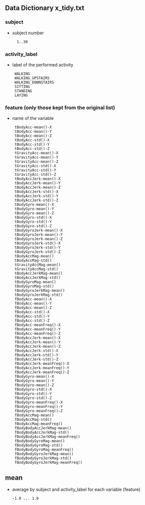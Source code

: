 ## Data Dictionary x_tidy.txt

### subject
* subject number
    
        1..30

### activity_label
* label of the performed activity
    
       WALKING
       WALKING_UPSTAIRS
       WALKING_DOWNSTAIRS
       SITTING
       STANDING
       LAYING

### feature (only those kept from the original list)
* name of the variable 
    
       tBodyAcc-mean()-X
       tBodyAcc-mean()-Y
       tBodyAcc-mean()-Z
       tBodyAcc-std()-X
       tBodyAcc-std()-Y
       tBodyAcc-std()-Z
       tGravityAcc-mean()-X
       tGravityAcc-mean()-Y
       tGravityAcc-mean()-Z
       tGravityAcc-std()-X
       tGravityAcc-std()-Y
       tGravityAcc-std()-Z
       tBodyAccJerk-mean()-X
       tBodyAccJerk-mean()-Y
       tBodyAccJerk-mean()-Z
       tBodyAccJerk-std()-X
       tBodyAccJerk-std()-Y
       tBodyAccJerk-std()-Z
       tBodyGyro-mean()-X
       tBodyGyro-mean()-Y
       tBodyGyro-mean()-Z
       tBodyGyro-std()-X
       tBodyGyro-std()-Y
       tBodyGyro-std()-Z
       tBodyGyroJerk-mean()-X
       tBodyGyroJerk-mean()-Y
       tBodyGyroJerk-mean()-Z
       tBodyGyroJerk-std()-X
       tBodyGyroJerk-std()-Y
       tBodyGyroJerk-std()-Z
       tBodyAccMag-mean()
       tBodyAccMag-std()
       tGravityAccMag-mean()
       tGravityAccMag-std()
       tBodyAccJerkMag-mean()
       tBodyAccJerkMag-std()
       tBodyGyroMag-mean()
       tBodyGyroMag-std()
       tBodyGyroJerkMag-mean()
       tBodyGyroJerkMag-std()
       fBodyAcc-mean()-X
       fBodyAcc-mean()-Y
       fBodyAcc-mean()-Z
       fBodyAcc-std()-X
       fBodyAcc-std()-Y
       fBodyAcc-std()-Z
       fBodyAcc-meanFreq()-X
       fBodyAcc-meanFreq()-Y
       fBodyAcc-meanFreq()-Z
       fBodyAccJerk-mean()-X
       fBodyAccJerk-mean()-Y
       fBodyAccJerk-mean()-Z
       fBodyAccJerk-std()-X
       fBodyAccJerk-std()-Y
       fBodyAccJerk-std()-Z
       fBodyAccJerk-meanFreq()-X
       fBodyAccJerk-meanFreq()-Y
       fBodyAccJerk-meanFreq()-Z
       fBodyGyro-mean()-X
       fBodyGyro-mean()-Y
       fBodyGyro-mean()-Z
       fBodyGyro-std()-X
       fBodyGyro-std()-Y
       fBodyGyro-std()-Z
       fBodyGyro-meanFreq()-X
       fBodyGyro-meanFreq()-Y
       fBodyGyro-meanFreq()-Z
       fBodyAccMag-mean()
       fBodyAccMag-std()
       fBodyAccMag-meanFreq()
       fBodyBodyAccJerkMag-mean()
       fBodyBodyAccJerkMag-std()
       fBodyBodyAccJerkMag-meanFreq()
       fBodyBodyGyroMag-mean()
       fBodyBodyGyroMag-std()
       fBodyBodyGyroMag-meanFreq()
       fBodyBodyGyroJerkMag-mean()
       fBodyBodyGyroJerkMag-std()
       fBodyBodyGyroJerkMag-meanFreq()
 
 ## mean
* average by subject and activity_label for each variable (feature)
    
      -1.0 ... 1.0



